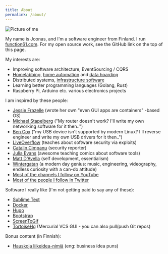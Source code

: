 ```yaml
---
title: About
permalink: /about/
---
```


![Picture of me](/images/me.jpg)

My name is Joonas, and I'm a software engineer from Finland. I run
[function61.com](https://function61.com/). For my open source work,
see the GitHub link on the top of this page.

My interests are:

- Improving software architecture, EventSourcing / CQRS
- [Homelabbing](https://www.reddit.com/r/homelab/), [home automation](https://github.com/function61/hautomo) and [data hoarding](https://www.reddit.com/r/DataHoarder/)
- Distributed systems, [infrastructure software](https://github.com/function61/fn61-opencompany)
- Learning better programming languages (Golang, Rust)
- Raspberry Pi, Arduino etc. various electronics projects

I am inspired by these people:

- [Jessie Frazelle](https://twitter.com/jessfraz) (wrote her own "even GUI apps are containers" -based OS)
- [Michael Stapelberg](https://twitter.com/zekjur) ("My router doesn't work? I'll write my own networking software for it then..")
- [Ben Cox](https://twitter.com/Benjojo12) ("my USB device isn't supported by modern Linux? I'll reverse engineer and write my own USB drivers for it then..")
- [LiveOverflow](https://twitter.com/LiveOverflow) (teaches about software security via exploits)
- [Catalin Cimpanu](https://twitter.com/campuscodi) (security reporter)
- [Julia Evans](https://twitter.com/b0rk) (awesome teaching comics about software tools)
- [Matt D'Avella](https://www.youtube.com/channel/UCJ24N4O0bP7LGLBDvye7oCA) (self development, essentialism)
- [Wintergatan](https://www.youtube.com/channel/UCcXhhVwCT6_WqjkEniejRJQ) (a modern day genius: music, engineering, videography, endless curiosity with a can-do attitude)
- [Most of the channels I follow on YouTube](https://www.youtube.com/channel/UClJfgjn1WLmZbXi81xUDxQA/channels)
- [Most of the people I follow in Twitter](https://twitter.com/joonas_fi/following)

Software I really like (I'm not getting paid to say any of these):

- [Sublime Text](https://www.sublimetext.com/)
- [Docker](https://www.docker.com/)
- [Hugo](https://gohugo.io/)
- [Bootstrap](https://getbootstrap.com/)
- [ScreenToGif](https://www.screentogif.com/)
- [TortoiseHg](https://tortoisehg.bitbucket.io/) (Mercurial VCS GUI - you can also pull/push Git repos)

Bonus content (in Finnish):

- [Hauskoja liikeidea-nimiä](/fi/sekalaista/hauskoja-liikeidea-nimia/) (eng: business idea puns)
